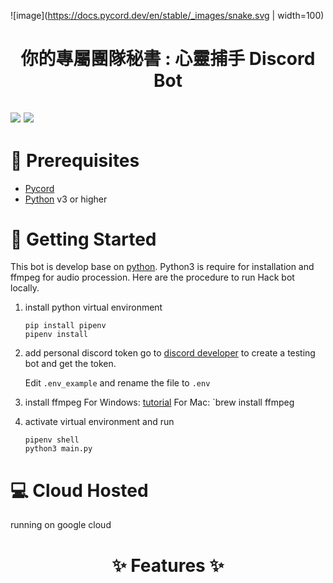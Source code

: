 

![image](https://docs.pycord.dev/en/stable/_images/snake.svg | width=100)

# <p align="center">你的專屬團隊秘書 : 心靈捕手 Discord Bot </p>
![](https://img.shields.io/github/pipenv/locked/dependency-version/ncuphysics/hack_bot/py-cord)
![](https://img.shields.io/bower/l/mi)
--------------

# :file_folder: Prerequisites

 * [Pycord](https://docs.pycord.dev/en/stable/installing.html)
 * [Python](https://www.python.org/downloads/) v3 or higher

# :rocket: Getting Started

This bot is develop base on [python](https://www.python.org). Python3 is require for installation and ffmpeg for audio procession. Here are the procedure to run Hack bot locally.

1. install python virtual environment
    ```shell
    pip install pipenv
    pipenv install
    ```
2. add personal discord token 
	go to [discord developer](https://discord.com/developers) to create a testing bot and get the token.
	
	Edit  `.env_example` and rename the file to `.env`
3. install ffmpeg
	For Windows: [tutorial](https://blog.gregzaal.com/how-to-install-ffmpeg-on-windows/)
	For Mac: `brew install ffmpeg
3. activate virtual environment and run
    ```shell
    pipenv shell
    python3 main.py

# :computer: Cloud Hosted
running on google cloud
 
 
 
 # <p align="center"> :sparkles: Features :sparkles: </p>





